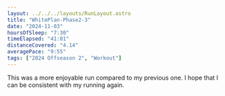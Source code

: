 ```yaml
---
layout: ../../../layouts/RunLayout.astro
title: "WhitePlan-Phase2-3"
date: "2024-11-03"
hoursOfSleep: "7:30"
timeElapsed: "41:01"
distanceCovered: "4.14"
averagePace: "9:55"
tags: ["2024 Offseason 2", "Workout"]
---
```


This was a more enjoyable run compared to my previous one. I hope that I can be consistent with my running again.

